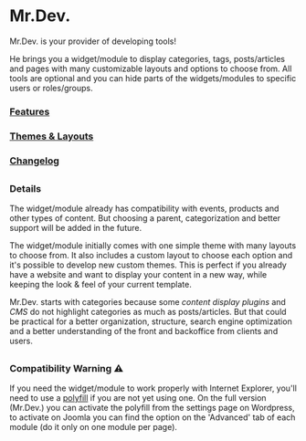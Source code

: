 # Mr.Dev.
Mr.Dev. is your provider of developing tools!

He brings you a widget/module to display categories, tags, posts/articles and pages with many customizable layouts and options to choose from.
All tools are optional and you can hide parts of the widgets/modules to specific users or roles/groups.


### [Features](https://marcosrego.com/en/web-en/mrplugins-features/)


### [Themes & Layouts](https://marcosrego.com/en/web-en/mrwidgets-themes/)


### [Changelog](https://github.com/marcosrego-web/Mr.Dev./releases)
##
### Details
The widget/module already has compatibility with events, products and other types of content. But choosing a parent, categorization and better support will be added in the future.

The widget/module initially comes with one simple theme with many layouts to choose from. It also includes a custom layout to choose each option and it's possible to develop new custom themes. This is perfect if you already have a website and want to display your content in a new way, while keeping the look & feel of your current template.

Mr.Dev. starts with categories because some *content display plugins* and *CMS* do not highlight categories as much as posts/articles. But that could be practical for a better organization, structure, search engine optimization and a better understanding of the front and backoffice from clients and users.
##
### Compatibility Warning ⚠ 
If you need the widget/module to work properly with Internet Explorer, you'll need to use a [polyfill](https://polyfill.io/v3/) if you are not yet using one. On the full version (Mr.Dev.) you can activate the polyfill from the settings page on Wordpress, to activate on Joomla you can find the option on the 'Advanced' tab of each module (do it only on one module per page).
